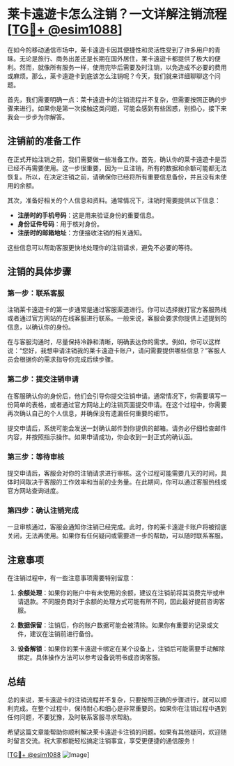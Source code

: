 # 莱卡遠遊卡怎么注销？一文详解注销流程[[TG💪+ @esim1088](https://t.me/s/esim1088)]

在如今的移动通信市场中，莱卡遠遊卡因其便捷性和灵活性受到了许多用户的青睐。无论是旅行、商务出差还是长期在国外居住，莱卡遠遊卡都提供了极大的便利。然而，就像所有服务一样，使用完毕后需要及时注销，以免造成不必要的费用或麻烦。那么，莱卡遠遊卡到底该怎么注销呢？今天，我们就来详细聊聊这个问题。

首先，我们需要明确一点：莱卡遠遊卡的注销流程并不复杂，但需要按照正确的步骤来进行。如果你是第一次接触这类问题，可能会感到有些困惑，别担心，接下来我会一步步为你解答。

## 注销前的准备工作

在正式开始注销之前，我们需要做一些准备工作。首先，确认你的莱卡遠遊卡是否已经不再需要使用。这一步很重要，因为一旦注销，所有的数据和余额可能都无法恢复。所以，在决定注销之前，请确保你已经将所有重要信息备份，并且没有未使用的余额。

其次，准备好相关的个人信息和资料。通常情况下，注销时需要提供以下信息：
- **注册时的手机号码**：这是用来验证身份的重要信息。
- **身份证件号码**：用于核对身份。
- **注册时的邮箱地址**：方便接收注销的相关通知。

这些信息可以帮助客服更快地处理你的注销请求，避免不必要的等待。

## 注销的具体步骤

### 第一步：联系客服

注销莱卡遠遊卡的第一步通常是通过客服渠道进行。你可以选择拨打官方客服热线或者通过官方网站的在线客服进行联系。一般来说，客服会要求你提供上述提到的信息，以确认你的身份。

在与客服沟通时，尽量保持冷静和清晰，明确表达你的需求。例如，你可以这样说：“您好，我想申请注销我的莱卡遠遊卡账户，请问需要提供哪些信息？”客服人员会根据你的需求指导你完成后续步骤。

### 第二步：提交注销申请

在客服确认你的身份后，他们会引导你提交注销申请。通常情况下，你需要填写一份简单的表格，或者通过官方网站上的注销页面提交申请。在这个过程中，你需要再次确认自己的个人信息，并确保没有遗漏任何重要的细节。

提交申请后，系统可能会发送一封确认邮件到你提供的邮箱。请务必仔细检查邮件内容，并按照指示操作。如果申请成功，你会收到一封正式的确认函。

### 第三步：等待审核

提交申请后，客服会对你的注销请求进行审核。这个过程可能需要几天的时间，具体时间取决于客服的工作效率和当前的业务量。在此期间，你可以通过客服热线或官方网站查询进度。

### 第四步：确认注销完成

一旦审核通过，客服会通知你注销已经完成。此时，你的莱卡遠遊卡账户将被彻底关闭，无法再使用。如果你有任何疑问或需要进一步的帮助，可以随时联系客服。

## 注意事项

在注销过程中，有一些注意事项需要特别留意：

1. **余额处理**：如果你的账户中有未使用的余额，建议在注销前将其消费完毕或申请退款。不同服务商对于余额的处理方式可能有所不同，因此最好提前咨询客服。

2. **数据保留**：注销后，你的账户数据可能会被清除。如果你有重要的记录或文件，建议在注销前进行备份。

3. **设备解锁**：如果你的莱卡遠遊卡绑定在某个设备上，注销后可能需要手动解除绑定。具体操作方法可以参考设备说明书或咨询客服。

## 总结

总的来说，莱卡遠遊卡的注销流程并不复杂，只要按照正确的步骤进行，就可以顺利完成。在整个过程中，保持耐心和细心是非常重要的。如果你在注销过程中遇到任何问题，不要犹豫，及时联系客服寻求帮助。

希望这篇文章能帮助你顺利解决莱卡遠遊卡注销的问题。如果有其他疑问，欢迎随时留言交流。祝大家都能轻松搞定注销事宜，享受更便捷的通信服务！

[[TG💪+ @esim1088](https://t.me/s/esim1088) ![Image](https://i.postimg.cc/4NQfJmqS/Snipaste-2025-05-13-00-14-12.png)]